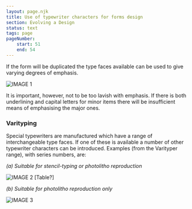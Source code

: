 ```yaml
---
layout: page.njk
title: Use of typewriter characters for forms design
section: Evolving a Design
status: text
tags: page
pageNumber:
    start: 51
    end: 54
---
```


If the form will be duplicated the type faces available can be used to give varying degrees of emphasis.

![IMAGE 1](https://www.fillmurray.com/g/500/501)

It is important, however, not to be too lavish with emphasis. If there is both underlining and capital letters for minor items there will be insufficient means of emphasising the major ones.

### Varityping

Special typewriters are manufactured which have a range of interchangeable type faces. If one of these is available a number of other typewriter characters can be introduced. Examples (from the Varityper range), with series numbers, are:

*(a) Suitable for stencil-typing or photolitho reproduction*

![IMAGE 2](https://www.fillmurray.com/g/500/502)
[Table?]

*(b) Suitable for photolitho reproduction only*

![IMAGE 3](https://www.fillmurray.com/g/500/503)
